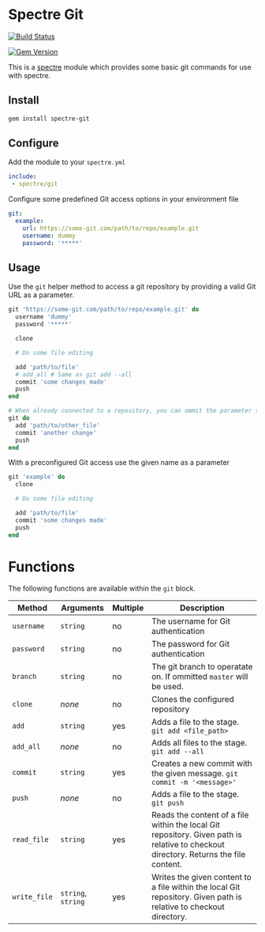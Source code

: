 # Spectre Git

[![Build Status](https://www.travis-ci.com/cneubaur/spectre-git.svg?branch=master)](https://www.travis-ci.com/cneubaur/spectre-git)

[![Gem Version](https://badge.fury.io/rb/spectre-git.svg)](https://badge.fury.io/rb/spectre-git)

This is a [spectre](https://bitbucket.org/cneubaur/spectre-core) module which provides some basic git commands for use with spectre.

## Install

```bash
gem install spectre-git
```

## Configure

Add the module to your `spectre.yml`

```yml
include:
 - spectre/git
```

Configure some predefined Git access options in your environment file

```yml
git:
  example:
    url: https://some-git.com/path/to/repo/example.git
    username: dummy
    password: '*****'
```

## Usage

Use the `git` helper method to access a git repository by providing a valid Git URL as a parameter.

```ruby
git 'https://some-git.com/path/to/repo/example.git' do
  username 'dummy'
  password '*****'

  clone

  # Do some file editing

  add 'path/to/file'
  # add_all # Same as git add --all
  commit 'some changes made'
  push
end

# When already connected to a repository, you can ommit the parameter to use the last Git access configuration
git do
  add 'path/to/other_file'
  commit 'another change'
  push
end
```

With a preconfigured Git access use the given name as a parameter

```ruby
git 'example' do
  clone

  # Do some file editing

  add 'path/to/file'
  commit 'some changes made'
  push
end
```

# Functions

The following functions are available within the `git` block.

| Method | Arguments | Multiple | Description |
| -------| ----------| -------- | ----------- |
| `username` | `string` | no | The username for Git authentication |
| `password` | `string` | no | The password for Git authentication |
| `branch` | `string` | no | The git branch to operatate on. If ommitted `master` will be used. |
| `clone` | _none_ | no | Clones the configured repository |
| `add` | `string` | yes | Adds a file to the stage. `git add <file_path>` |
| `add_all` | _none_ | no | Adds all files to the stage. `git add --all` |
| `commit` | `string` | yes | Creates a new commit with the given message. `git commit -m '<message>'` |
| `push` | _none_ | no | Adds a file to the stage. `git push` |
| `read_file` | `string` | yes | Reads the content of a file within the local Git repository. Given path is relative to checkout directory. Returns the file content. |
| `write_file` | `string`, `string` | yes | Writes the given content to a file within the local Git repository. Given path is relative to checkout directory. |
